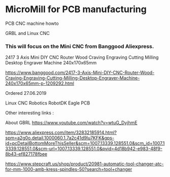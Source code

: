 # MicroMill for PCB manufacturing

PCB CNC machine howto

GRBL and Linux CNC

### This will focus on the Mini CNC from Banggood Aliexpress.
2417 3 Axis Mini DIY CNC Router Wood Craving Engraving Cutting Milling Desktop Engraver Machine 240x170x65mm

https://www.banggood.com/2417-3-Axis-Mini-DIY-CNC-Router-Wood-Craving-Engraving-Cutting-Milling-Desktop-Engraver-Machine-240x170x65mm-p-1209292.html

Ordered 27.06.2019


Linux CNC
Robotics  RobotDK 
Eagle PCB


Other interesting links :

About GBRL
https://www.youtube.com/watch?v=wtuG_DyjhmE


https://www.aliexpress.com/item/32832185914.html?spm=a2g0o.detail.1000060.1.7a2c41d9lu7KFK&gps-id=pcDetailBottomMoreThisSeller&scm=1007.13339.128551.0&scm_id=1007.13339.128551.0&scm-url=1007.13339.128551.0&pvid=4d18b942-e983-48f9-8b43-ef827178fbee


https://www.stepcraft.us/shop/product/20981-automatic-tool-changer-atc-for-mm-1000-amb-kress-spindles-50?search=tool+changer
